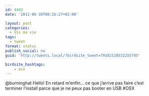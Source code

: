 ```yaml
---
id: 4442
date: '2011-06-10T08:26:27+02:00'

layout: post
categories:
  - Vis ma vie
tags:
  - tweet
format: status
publish_social: no
guid: 'http://tweets.local/?birdsite_tweet=79102110532255745'

birdsite_hashtags:
    - osx
---
```


@burninghat Hello! En retard m’enfin… ce que j’arrive pas faire c’est terminer l’install parce que je ne peux pas booter en USB #OSX
